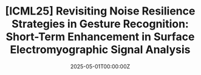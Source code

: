 ---
title: '[ICML25] Revisiting Noise Resilience Strategies in Gesture Recognition: Short-Term Enhancement in Surface Electromyographic Signal Analysis'

# Authors
# If you created a profile for a user (e.g. the default `admin` user), write the username (folder name) here
# and it will be replaced with their full name and linked to their profile.
authors: [Guo Weiyu, Ziyue Qiao, Ying Sun and Hui Xiong]

# Author notes (optional)
author_notes: []

date: '2025-05-01T00:00:00Z'
doi: ''

# Schedule page publish date (NOT publication's date).
publishDate: '2023-05-01T00:00:00Z'

# Publication type.
# Accepts a single type but formatted as a YAML list (for Hugo requirements).
# Enter a publication type from the CSL standard.
publication_types: ['paper-conference']

# Publication name and optional abbreviated publication name.
publication: The 42nd International Conference on Machine Learning
publication_short: ICML-2025

abstract: 

# Summary. An optional shortened abstract.
summary: 

tags: []

# Display this page in the Featured widget?
featured: true

# Custom links (uncomment lines below)
# links:
# - name: Custom Link
#   url: http://example.org

url_pdf: ''
url_code: ''
url_dataset: ''
url_poster: ''
url_project: ''
url_slides: ''
url_source: ''
url_video: ''
---